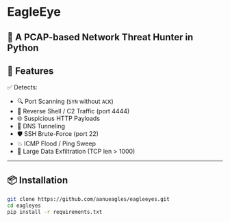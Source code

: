 # EagleEye
🦅 A PCAP-based Network Threat Hunter in Python
---

## 🚀 Features

✅ Detects:
- 🔍 Port Scanning (`SYN` without `ACK`)
- 🎯 Reverse Shell / C2 Traffic (port 4444)
- 🌐 Suspicious HTTP Payloads
- 📡 DNS Tunneling
- 🛡️ SSH Brute-Force (port 22)
- 💥 ICMP Flood / Ping Sweep
- 🧳 Large Data Exfiltration (TCP len > 1000)

---

## 📦 Installation

```bash
git clone https://github.com/aanueagles/eagleeyes.git
cd eagleyes
pip install -r requirements.txt
